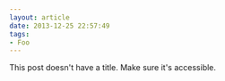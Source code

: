 ```yaml
---
layout: article
date: 2013-12-25 22:57:49
tags:
- Foo
---
```


This post doesn't have a title. Make sure it's accessible.
